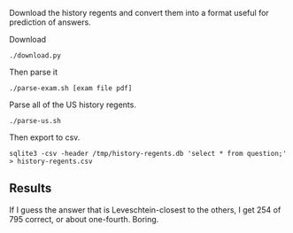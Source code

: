 Download the history regents and convert them into a format useful for
prediction of answers.

Download

    ./download.py

Then parse it

    ./parse-exam.sh [exam file pdf]

Parse all of the US history regents.

    ./parse-us.sh

Then export to csv.

    sqlite3 -csv -header /tmp/history-regents.db 'select * from question;' > history-regents.csv


## Results
If I guess the answer that is Leveschtein-closest to the others,
I get 254 of 795 correct, or about one-fourth. Boring.

